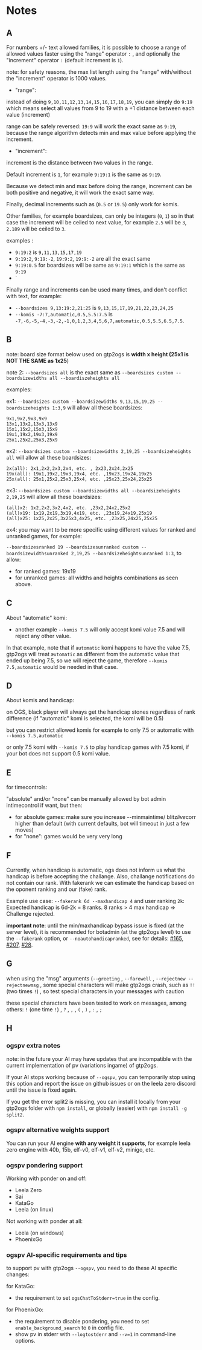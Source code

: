 # Notes

## A

For numbers +/- text allowed families, it is possible to choose a 
range of allowed values faster using the "range" operator `:` ,
and optionally the "increment" operator `:` (default increment is `1`).

note: for safety reasons, the max list length using the "range" 
with/without the "increment" operator is 1000 values.

- "range":

instead of doing `9,10,11,12,13,14,15,16,17,18,19`, you can simply do 
`9:19` which means select all values from 9 to 19 with a +1 distance 
between each value (increment)

range can be safely reversed: `19:9` will work the exact same as `9:19`, 
because the range algorithm detects min and max value before applying 
the increment.

- "increment":

increment is the distance between two values in the range.

Default increment is `1`, for example `9:19:1` is the same as `9:19`.

Because we detect min and max before doing the range, increment can be 
both positive and negative, it will work the exact same way.

Finally, decimal increments such as (`0.5` or `19.5`) only work 
for komis.

Other families, for example boardsizes, can only be 
integers (`0`, `1`) so in that case the increment will be 
ceiled to next value, for example `2.5` will be `3`, `2.189` 
will be ceiled to `3`.

examples :
- `9:19:2` is `9,11,13,15,17,19`
- `9:19:2`, `9:19:-2`, `19:9:2`, `19:9:-2` are all the exact same
- `9:19:0.5` for boardsizes will be same as `9:19:1` which is the same 
as `9:19`
- `

Finally range and increments can be used many times, and don't conflict 
with text, for example:

- `--boardsizes 9,13:19:2,21:25` is `9,13,15,17,19,21,22,23,24,25`
- `--komis -7:7,automatic,0.5,5.5:7.5` is 
`-7,-6,-5,-4,-3,-2,-1,0,1,2,3,4,5,6,7,automatic,0.5,5.5,6.5,7.5`.

## B

note: board size format below used on gtp2ogs is
**width x height (25x1 is NOT THE SAME as 1x25**)

note 2: `--boardsizes all` is the exact same as
`--boardsizes custom --boardsizewidths all --boardiszeheights all`

examples:

ex1: `--boardsizes custom --boardsizewidths 9,13,15,19,25 --boardsizeheights 1:3,9`
will allow all these boardsizes:

```Text
9x1,9x2,9x3,9x9
13x1,13x2,13x3,13x9
15x1,15x2,15x3,15x9
19x1,19x2,19x3,19x9
25x1,25x2,25x3,25x9
```

ex2: `--boardsizes custom --boardsizewidths 2,19,25 --boardsizeheights all`
will allow all these boardsizes:

```Text
2x(all): 2x1,2x2,2x3,2x4, etc. , 2x23,2x24,2x25
19x(all): 19x1,19x2,19x3,19x4, etc. ,19x23,19x24,19x25
25x(all): 25x1,25x2,25x3,25x4, etc. ,25x23,25x24,25x25
```

ex3: `--boardsizes custom --boardsizewidths all --boardsizeheights 2,19,25`
will allow all these boardsizes:

```Text
(all)x2: 1x2,2x2,3x2,4x2, etc. ,23x2,24x2,25x2
(all)x19: 1x19,2x19,3x19,4x19, etc. ,23x19,24x19,25x19
(all)x25: 1x25,2x25,3x25x3,4x25, etc. ,23x25,24x25,25x25
```

ex4: you may want to be more specific using different values
for ranked and unranked games, for example:

`--boardsizesranked 19 --boardsizesunranked custom --boardsizewidthsunranked 2,19,25 --boardsizeheightsunranked 1:3`,
to allow:

- for ranked games: 19x19
- for unranked games: all widths and heights combinations as seen above.

## C

About "automatic" komi:

- another example `--komis 7.5` will only accept komi value
7.5 and will reject any other value.

In that example, note that if `automatic` komi happens to
have the value 7.5, gtp2ogs will treat `æutomatic` as
different from the automatic value that ended up being 7.5,
so we will reject the game, therefore `--komis 7.5,automatic`
would be needed in that case.

## D

About komis and handicap:

on OGS, black player will always get the handicap stones
regardless of rank difference (if "automatic" komi is
selected, the komi will be 0.5)

but you can restrict allowed komis for example to only 7.5
or automatic with `--komis 7.5,automatic`

or only 7.5 komi with `--komis 7.5` to play handicap games
with 7.5 komi, if your bot does not support 0.5 komi value.

## E

for timecontrols:

"absolute" and/or "none" can be manually allowed by bot admin
intimecontrol if want, but then:

- for absolute games: make sure you increase --minmaintime/
blitz*live*corr higher than default (with current defaults,
bot will timeout in just a few moves)
- for "none": games would be very very long

## F

Currently, when handicap is automatic, ogs does not inform us
what the handicap is before accepting the challange.
Also, challange notifications do not contain our rank.
With fakerank we can estimate the handicap based on the oponent
ranking and our (fake) rank.

Example use case:
`--fakerank 6d --maxhandicap 4` and user ranking `2k`:
Expected handicap is 6d-2k = 8 ranks. 8 ranks > 4 max handicap
=> Challenge rejected.

**important note**: until the min/maxhandicap bypass issue
is fixed (at the server level), it is recommended for botadmin
(at the gtp2ogs level) to use the `--fakerank` option, or
`--noautohandicapranked`, see for details:
[#165](https://github.com/online-go/gtp2ogs/pull/165),
[#207](https://github.com/online-go/gtp2ogs/pull/207),
[#28](https://github.com/online-go/gtp2ogs/issues/28).

## G

when using the "msg" arguments (`--greeting` , `--farewell` ,
`--rejectnew --rejectnewmsg` , some special characters will
make gtp2ogs crash, such as `!!` (two times `!`) , so test
special characters in your messages with caution

these special characters have been tested to work on messages,
among others:  `!` (one time `!`) , `?` , `,` , `(` , `)` ,
`:` , `;`

## H

### ogspv extra notes

note: in the future your AI may have updates that are incompatible
with the current implementation of pv (variations ingame) of gtp2ogs.

If your AI stops working because of `--ogspv`, you can temporarily stop using
this option and report the issue on github issues or on the leela zero discord
until the issue is fixed again.

If you get the error split2 is missing, you can install it locally from your
gtp2ogs folder with `npm install`, or globally (easier) with `npm install -g split2`.

### ogspv alternative weights support

You can run your AI engine **with any weight it supports**, for example
leela zero engine with 40b, 15b, elf-v0, elf-v1, elf-v2, minigo, etc.

### ogspv pondering support

Working with ponder on and off:

- Leela Zero
- Sai
- KataGo
- Leela (on linux)

Not working with ponder at all:

- Leela (on windows)
- PhoenixGo

### ogspv AI-specific requirements and tips

to support pv with gtp2ogs `--ogspv`, you need to do these AI specific changes:

for KataGo:

- the requirement to set `ogsChatToStderr=true` in the config.

for PhoenixGo:

- the requirement to disable pondering, you need to set `enable_background_search`
to `0` in config file.
- show pv in stderr with `--logtostderr` and `--v=1` in command-line options.
